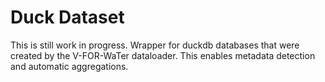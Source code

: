 # Duck Dataset

This is still work in progress. Wrapper for duckdb databases that were created by the V-FOR-WaTer dataloader.
This enables metadata detection and automatic aggregations.